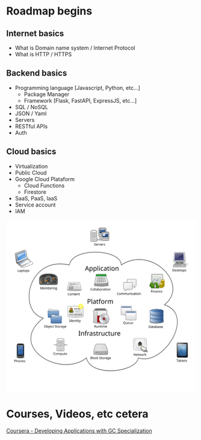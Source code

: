 # Roadmap begins

## Internet basics
- What is Domain name system / Internet Protocol
- What is HTTP / HTTPS


## Backend basics
- Programming language [Javascript, Python, etc...]
    - Package Manager
    - Framework [Flask, FastAPI, ExpressJS, etc...]
- SQL / NoSQL
- JSON / Yaml
- Servers
- RESTful APIs
- Auth


## Cloud basics

- Virtualization
- Public Cloud
- Google Cloud Plataform
    - Cloud Functions
    - Firestore
- SaaS, PaaS, IaaS
- Service account
- IAM

<img src="./Documents/assets/Cloud_computing.svg"/>



# Courses, Videos, etc cetera

[Coursera - Developing Applications with GC Specialization](https://www.coursera.org/specializations/developing-apps-gcp?isNewUser=true&ranEAID=JVFxdTr9V80&ranMID=40328&ranSiteID=JVFxdTr9V80-HKYvj9aC_ijsIcICGNJnaQ&siteID=JVFxdTr9V80-HKYvj9aC_ijsIcICGNJnaQ&utm_campaign=JVFxdTr9V80&utm_content=10&utm_medium=partners&utm_source=linkshare)
[]()